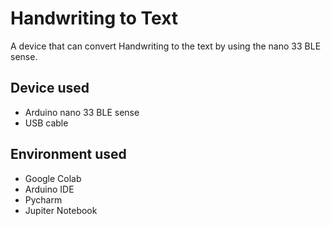 # Handwriting to Text

A device that can convert Handwriting to the text by using the nano 33 BLE sense.




## Device used 
- Arduino nano 33 BLE sense
- USB cable 

## Environment used 
- Google Colab
- Arduino IDE 
- Pycharm
- Jupiter Notebook
